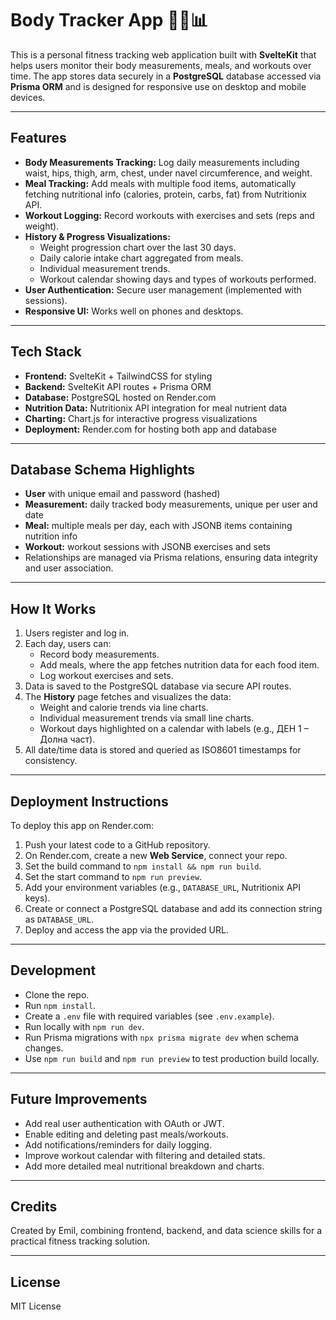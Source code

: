 # Body Tracker App 🏋️‍♂️📊

This is a personal fitness tracking web application built with **SvelteKit** that helps users monitor their body measurements, meals, and workouts over time. The app stores data securely in a **PostgreSQL** database accessed via **Prisma ORM** and is designed for responsive use on desktop and mobile devices.

---

## Features

- **Body Measurements Tracking:** Log daily measurements including waist, hips, thigh, arm, chest, under navel circumference, and weight.
- **Meal Tracking:** Add meals with multiple food items, automatically fetching nutritional info (calories, protein, carbs, fat) from Nutritionix API.
- **Workout Logging:** Record workouts with exercises and sets (reps and weight).
- **History & Progress Visualizations:**
  - Weight progression chart over the last 30 days.
  - Daily calorie intake chart aggregated from meals.
  - Individual measurement trends.
  - Workout calendar showing days and types of workouts performed.
- **User Authentication:** Secure user management (implemented with sessions).
- **Responsive UI:** Works well on phones and desktops.

---

## Tech Stack

- **Frontend:** SvelteKit + TailwindCSS for styling
- **Backend:** SvelteKit API routes + Prisma ORM
- **Database:** PostgreSQL hosted on Render.com
- **Nutrition Data:** Nutritionix API integration for meal nutrient data
- **Charting:** Chart.js for interactive progress visualizations
- **Deployment:** Render.com for hosting both app and database

---

## Database Schema Highlights

- **User** with unique email and password (hashed)
- **Measurement:** daily tracked body measurements, unique per user and date
- **Meal:** multiple meals per day, each with JSONB items containing nutrition info
- **Workout:** workout sessions with JSONB exercises and sets
- Relationships are managed via Prisma relations, ensuring data integrity and user association.

---

## How It Works

1. Users register and log in.
2. Each day, users can:
   - Record body measurements.
   - Add meals, where the app fetches nutrition data for each food item.
   - Log workout exercises and sets.
3. Data is saved to the PostgreSQL database via secure API routes.
4. The **History** page fetches and visualizes the data:
   - Weight and calorie trends via line charts.
   - Individual measurement trends via small line charts.
   - Workout days highlighted on a calendar with labels (e.g., ДЕН 1 – Долна част).
5. All date/time data is stored and queried as ISO8601 timestamps for consistency.

---

## Deployment Instructions

To deploy this app on Render.com:

1. Push your latest code to a GitHub repository.
2. On Render.com, create a new **Web Service**, connect your repo.
3. Set the build command to `npm install && npm run build`.
4. Set the start command to `npm run preview`.
5. Add your environment variables (e.g., `DATABASE_URL`, Nutritionix API keys).
6. Create or connect a PostgreSQL database and add its connection string as `DATABASE_URL`.
7. Deploy and access the app via the provided URL.

---

## Development

- Clone the repo.
- Run `npm install`.
- Create a `.env` file with required variables (see `.env.example`).
- Run locally with `npm run dev`.
- Run Prisma migrations with `npx prisma migrate dev` when schema changes.
- Use `npm run build` and `npm run preview` to test production build locally.

---

## Future Improvements

- Add real user authentication with OAuth or JWT.
- Enable editing and deleting past meals/workouts.
- Add notifications/reminders for daily logging.
- Improve workout calendar with filtering and detailed stats.
- Add more detailed meal nutritional breakdown and charts.

---

## Credits

Created by Emil, combining frontend, backend, and data science skills for a practical fitness tracking solution.

---

## License

MIT License

